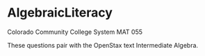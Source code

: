 # AlgebraicLiteracy
 Colorado Community College System MAT 055

These questions pair with the OpenStax text Intermediate Algebra. 